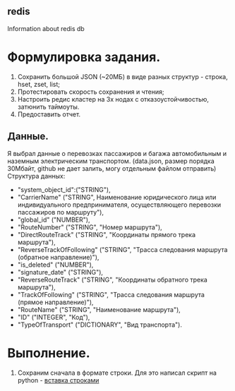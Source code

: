 ## redis
Information about redis db

# Формулировка задания.
1.	Сохранить большой JSON (~20МБ) в виде разных структур - строка, hset, zset, list;
2.	Протестировать скорость сохранения и чтения;
3.	Настроить редис кластер на 3х нодах с отказоустойчивостью, затюнить таймоуты.
4.	Предоставить отчет.

## Данные.
Я выбрал данные о перевозках пассажиров и багажа автомобильным и наземным электрическим транспортом. (data.json, размер порядка 30Мбайт, github не дает залить, могу отдельным файлом отправить)
Структура данных:
* "system_object_id":("STRING"),
* "CarrierName" ("STRING", Наименование юридического лица или индивидуального предпринимателя, осуществляющего перевозки пассажиров по маршруту"),
* "global_id" ("NUMBER"),
* "RouteNumber" ("STRING", "Номер маршрута"),
* "DirectRouteTrack" ("STRING", "Координаты прямого трека маршрута"),
* "ReverseTrackOfFollowing" ("STRING", "Трасса следования маршрута (обратное направление)"),
* "is_deleted" ("NUMBER"),
* "signature_date" ("STRING"),
* "ReverseRouteTrack" ("STRING", "Координаты обратного трека маршрута"),
* "TrackOfFollowing" ("STRING", "Трасса следования маршрута (прямое направление)"),
* "RouteName" ("STRING", "Наименование маршрута"),
* "ID" ("INTEGER", "Код"),
* "TypeOfTransport" ("DICTIONARY", "Вид транспорта").

# Выполнение.
1. Сохраним сначала в формате строки. Для это написал скрипт на python - [вставка строками](https://github.com/easykvasha/redis/blob/main/main.py)

